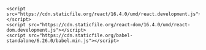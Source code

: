 <!DOCTYPE html>
<html>
  <head>
    <meta charset="UTF-8"/>
    <title>Hello React!</title>
    
    <script src="https://cdn.staticfile.org/react/16.4.0/umd/react.development.js"></script>
    <script src="https://cdn.staticfile.org/react-dom/16.4.0/umd/react-dom.development.js"></script>
    <script src="https://cdn.staticfile.org/babel-standalone/6.26.0/babel.min.js"></script>
  </head>
  
  <body>
    <div id="example"></div>
    <script type="text/babel">
      ReactDom.render(
      <h1>Hello, ReactMen!</h1>, document.getElementById('example')
      );
    </script>
  </body>
</html>
